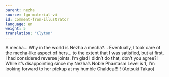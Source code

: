 ```yaml
---
parent: nezha
source: fgo-material-vi
id: comment-from-illustrator
language: en
weight: 5
translation: "Clyton"
---
```


A mecha… Why in the world is Nezha a mecha?… Eventually, I took care of the mecha-like aspect of hers… to the extent that I was satisfied, but at first, I had considered reverse joints. I’m glad I didn’t do that, don’t you agree?! While it’s disappointing since my Nezha’s Noble Phantasm Level is 1, I’m looking forward to her pickup at my humble Chaldea!!!!! (Aotsuki Takao)
